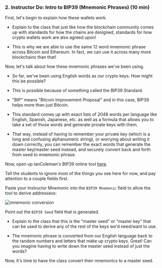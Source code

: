 ### 2. Instructor Do: Intro to BIP39 (Mnemonic Phrases) (10 min)

First, let's begin to explain how these wallets work.

* Explain to the class that just like how the blockchain community comes up with standards for how the chains are designed,
  standards for how crypto wallets work are also agreed upon!

* This is why we are able to use the same 12 word mnemonic phrase across Bitcoin and Ethereum.
  In fact, we can use it across many more blockchains than that!

Now, let's talk about how these mnemonic phrases we've been using.

* So far, we've been using English words as our crypto keys. How might this be possible?

* This is possible because of something called the BIP39 Standard.

* "BIP" means "Bitcoin Improvement Proposal" and in this case, BIP39 helps more than just Bitcoin.

* This standard comes up with exact lists of 2048 words per language like English, Spanish, Japanese, etc.
  as well as a formula that allows you to take a set of those words and generate private keys with them.

* That way, instead of having to remember your private key (which is a long and confusing alphanumeric string),
  or worrying about writing it down correctly, you can remember the exact words that generate the master key/master seed instead,
  and securely convert back and forth from seed to mnemonic phrase.

Now, open up IanColeman's BIP39 online tool [here](https://iancoleman.io/bip39/).

Tell the students to ignore most of the things you see here for now, and pay attention to a couple fields first.

Paste your Instructor Mnemonic into the `BIP39 Mnemonic` field to allow the tool to derive addressess:

![mnemonic conversion](Images/mnemonic-convert.png)

Point out the `BIP39 Seed` field that is generated.

* Explain to the class that this is the "master seed" or "master key" that can be used to derive any of the rest of the keys we'd need/want to use.

* The mnemonic phrase is converted from our English language back to the random numbers
  and letters that make up crypto keys. Great! Can you imagine having to write down the
  master seed instead of just the words?

Now, it's time to have the class convert their mnemonics to a master seed.
